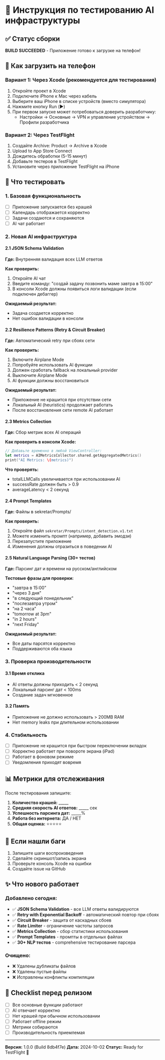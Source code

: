 # 📱 Инструкция по тестированию AI инфраструктуры

## ✅ Статус сборки
**BUILD SUCCEEDED** - Приложение готово к загрузке на телефон!

## 🚀 Как загрузить на телефон

### Вариант 1: Через Xcode (рекомендуется для тестирования)
1. Откройте проект в Xcode
2. Подключите iPhone к Mac через кабель
3. Выберите ваш iPhone в списке устройств (вместо симулятора)
4. Нажмите кнопку Run (▶️)
5. При первом запуске может потребоваться доверить разработчику:
   - Настройки → Основные → VPN и управление устройством → Профили разработчика

### Вариант 2: Через TestFlight
1. Создайте Archive: Product → Archive в Xcode
2. Upload to App Store Connect
3. Дождитесь обработки (5-15 минут)
4. Добавьте тестеров в TestFlight
5. Установите через приложение TestFlight на iPhone

## 🧪 Что тестировать

### 1. Базовая функциональность
- [ ] Приложение запускается без крашей
- [ ] Календарь отображается корректно
- [ ] Задачи создаются и сохраняются
- [ ] AI чат работает

### 2. Новая AI инфраструктура

#### 2.1 JSON Schema Validation
**Где:** Внутренняя валидация всех LLM ответов

**Как проверить:**
1. Откройте AI чат
2. Введите команду: "создай задачу позвонить маме завтра в 15:00"
3. В консоли Xcode должны появиться логи валидации (если подключен дебаггер)

**Ожидаемый результат:**
- Задача создается корректно
- Нет ошибок валидации в консоли

#### 2.2 Resilience Patterns (Retry & Circuit Breaker)
**Где:** Автоматический retry при сбоях сети

**Как проверить:**
1. Включите Airplane Mode
2. Попробуйте использовать AI функции
3. Должен сработать fallback на локальный provider
4. Выключите Airplane Mode
5. AI функции должны восстановиться

**Ожидаемый результат:**
- Приложение не крашится при отсутствии сети
- Локальный AI (heuristics) продолжает работать
- После восстановления сети remote AI работает

#### 2.3 Metrics Collection
**Где:** Сбор метрик всех AI операций

**Как проверить в консоли Xcode:**
```swift
// Добавьте временно в любой ViewController:
let metrics = AIMetricsCollector.shared.getAggregatedMetrics()
print("AI Metrics: \(metrics)")
```

**Что проверять:**
- totalLLMCalls увеличивается при использовании AI
- successRate должен быть > 0.9
- averageLatency < 2 секунд

#### 2.4 Prompt Templates
**Где:** Файлы в sekretar/Prompts/

**Как проверить:**
1. Откройте файл `sekretar/Prompts/intent_detection.v1.txt`
2. Можете изменить промпт (например, добавить эмодзи)
3. Перезапустите приложение
4. Изменения должны отразиться в поведении AI

#### 2.5 Natural Language Parsing (30+ тестов)
**Где:** Парсинг дат и времени на русском/английском

**Тестовые фразы для проверки:**
- "завтра в 15:00"
- "через 3 дня"
- "в следующий понедельник"
- "послезавтра утром"
- "на 2 часа"
- "tomorrow at 3pm"
- "in 2 hours"
- "next Friday"

**Ожидаемый результат:**
- Все даты парсятся корректно
- Поддерживаются оба языка

### 3. Проверка производительности

#### 3.1 Время отклика
- AI ответы должны приходить < 2 секунд
- Локальный парсинг дат < 100ms
- Создание задач мгновенное

#### 3.2 Память
- Приложение не должно использовать > 200MB RAM
- Нет memory leaks при длительном использовании

### 4. Стабильность
- [ ] Приложение не крашится при быстром переключении вкладок
- [ ] Корректно работает при повороте экрана (iPad)
- [ ] Работает в фоновом режиме
- [ ] Уведомления приходят вовремя

## 📊 Метрики для отслеживания

После тестирования запишите:
1. **Количество крашей:** _____
2. **Средняя скорость AI ответов:** _____ сек
3. **Успешность парсинга дат:** _____%
4. **Работа без интернета:** ДА / НЕТ
5. **Общая оценка:** ⭐⭐⭐⭐⭐

## 🐛 Если нашли баги

1. Запишите шаги воспроизведения
2. Сделайте скриншот/запись экрана
3. Проверьте консоль Xcode на ошибки
4. Создайте issue на GitHub

## ✨ Что нового работает

### Добавлено сегодня:
- ✅ **JSON Schema Validation** - все LLM ответы валидируются
- ✅ **Retry with Exponential Backoff** - автоматический повтор при сбоях
- ✅ **Circuit Breaker** - защита от каскадных сбоев
- ✅ **Rate Limiter** - ограничение частоты запросов
- ✅ **Metrics Collection** - сбор статистики использования
- ✅ **Prompt Templates** - промпты в отдельных файлах
- ✅ **30+ NLP тестов** - comprehensive тестирование парсера

### Очищено:
- ❌ Удалены дубликаты файлов
- ❌ Удалены пустые файлы
- ❌ Исправлены конфликты компиляции

## 📝 Checklist перед релизом

- [ ] Все основные функции работают
- [ ] AI отвечает корректно
- [ ] Нет крашей при обычном использовании
- [ ] Работает offline режим
- [ ] Метрики собираются
- [ ] Производительность приемлемая

---

**Версия:** 1.0.0 (Build 8db4f7e)
**Дата:** 2024-10-02
**Статус:** Ready for TestFlight 🚀